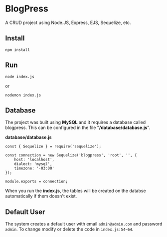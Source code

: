 # BlogPress
A CRUD project using Node.JS, Express, EJS, Sequelize, etc.

## Install

    npm install

## Run

    node index.js
or

    nodemon index.js
## Database
The project was built using **MySQL** and it requires a database called blogpress. This can be configured in the file "**/database/database.js**".

**database/database.js**
```
const { Sequelize } = require('sequelize');

const connection = new Sequelize('blogpress', 'root', '', {
    host: 'localhost',
    dialect: 'mysql',
    timezone: '-03:00'
});

module.exports = connection;
```

When you run the **index.js**, the tables will be created on the databse automatically if them doesn't exist.

## Default User
The system creates a default user with email `admin@admin.com` and password `admin`. To change modify or delete the code in `index.js:54~64`.
